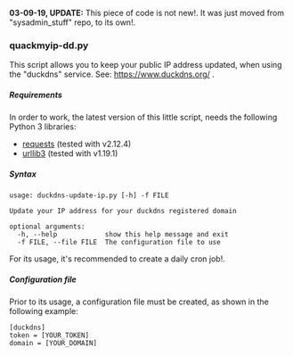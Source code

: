 **03-09-19, UPDATE:** This piece of code is not new!. It was just moved from "sysadmin_stuff" repo, to its own!. 

### quackmyip-dd.py

This script allows you to keep your public IP address updated, when using the "duckdns" service. See: https://www.duckdns.org/ .  

##### Requirements
In order to work, the latest version of this little script, needs the following Python 3 libraries:
* [requests](http://docs.python-requests.org/en/master/) (tested with v2.12.4)
* [urllib3](https://urllib3.readthedocs.io/en/latest/)  (tested with v1.19.1)

##### Syntax
```
usage: duckdns-update-ip.py [-h] -f FILE

Update your IP address for your duckdns registered domain

optional arguments:
  -h, --help            show this help message and exit
  -f FILE, --file FILE  The configuration file to use
```
For its usage, it's recommended to create a daily cron job!.

##### Configuration file
Prior to its usage, a configuration file must be created, as shown in the following example:
```
[duckdns]
token = [YOUR_TOKEN]
domain = [YOUR_DOMAIN]

```
